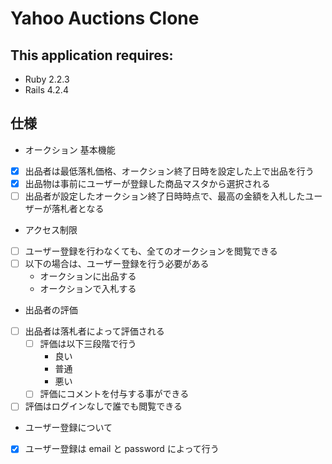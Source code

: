# Yahoo Auctions Clone

## This application requires:
- Ruby 2.2.3
- Rails 4.2.4

## 仕様

- オークション 基本機能
 - [x] 出品者は最低落札価格、オークション終了日時を設定した上で出品を行う
 - [x] 出品物は事前にユーザーが登録した商品マスタから選択される
 - [ ] 出品者が設定したオークション終了日時時点で、最高の金額を入札したユーザーが落札者となる
- アクセス制限
 - [ ] ユーザー登録を行わなくても、全てのオークションを閲覧できる
 - [ ] 以下の場合は、ユーザー登録を行う必要がある
   - オークションに出品する
   - オークションで入札する
- 出品者の評価
 - [ ] 出品者は落札者によって評価される
   - [ ] 評価は以下三段階で行う
     - 良い
     - 普通
     - 悪い
   - [ ] 評価にコメントを付与する事ができる
 - [ ] 評価はログインなしで誰でも閲覧できる
- ユーザー登録について
 - [x] ユーザー登録は email と password によって行う
